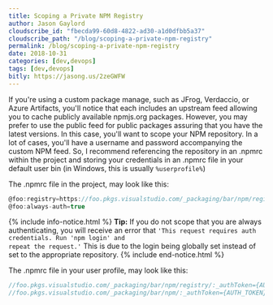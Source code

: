 ```yaml
---
title: Scoping a Private NPM Registry
author: Jason Gaylord
cloudscribe_id: "fbecda99-60d8-4822-ad30-a1d0dfbb5a37"
cloudscribe_path: "/blog/scoping-a-private-npm-registry"
permalink: /blog/scoping-a-private-npm-registry
date: 2018-10-31
categories: [dev,devops]
tags: [dev,devops]
bitly: https://jasong.us/2zeGWFW
---
```


If you're using a custom package manage, such as JFrog, Verdaccio, or Azure Artifacts, you'll notice that each includes an upstream feed allowing you to cache publicly available npmjs.org packages. However, you may prefer to use the public feed for public packages assuring that you have the latest versions. In this case, you'll want to scope your NPM repository. In a lot of cases, you'll have a username and password accompanying the custom NPM feed. So, I recommend referencing the repository in an .npmrc within the project and storing your credentials in an .npmrc file in your default user bin (in Windows, this is usually `%userprofile%`) 

The .npmrc file in the project, may look like this:

```csharp
@foo:registry=https://foo.pkgs.visualstudio.com/_packaging/bar/npm/registry/
@foo:always-auth=true
```

{% include info-notice.html %}
<strong>Tip:</strong> If you do not scope that you are always authenticating, you will receive an error that <code>'This request requires auth credentials. Run 'npm login' and repeat the request.'</code> This is due to the login being globally set instead of set to the appropriate repository.
{% include end-notice.html %}

The .npmrc file in your user profile, may look like this:

```csharp
//foo.pkgs.visualstudio.com/_packaging/bar/npm/registry/:_authToken={AUTH_TOKEN}
//foo.pkgs.visualstudio.com/_packaging/bar/npm/:_authToken={AUTH_TOKEN}
```